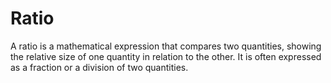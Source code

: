 # Ratio
A ratio is a mathematical expression that compares two quantities, showing the relative size of one quantity in relation to the other.
	It is often expressed as a fraction or a division of two quantities.